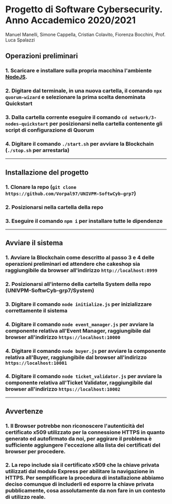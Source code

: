 # Progetto di Software Cybersecurity. Anno Accademico 2020/2021
Manuel Manelli, Simone Cappella, Cristian Colavito, Fiorenza Bocchini, Prof. Luca Spalazzi
## Operazioni preliminari
### 1. Scaricare e installare sulla propria macchina l'ambiente [NodeJS](https://nodejs.org/en/ "NodeJS").
### 2. Digitare dal terminale, in una nuova cartella, il comando `npx quorum-wizard` e selezionare la prima scelta denominata Quickstart
### 3. Dalla cartella corrente eseguire il comando `cd network/3-nodes-quickstart` per posizionarsi nella cartella contenente gli script di configurazione di Quorum
### 4. Digitare il comando `./start.sh` per avviare la Blockchain (`./stop.sh` per arrestarla)

------------

## Installazione del progetto
### 1. Clonare la repo (`git clone https://github.com/Vorpal97/UNIVPM-SoftwCyb-grp7`)
### 2. Posizionarsi nella cartella della repo
### 3. Eseguire il comando `npm i` per installare tutte le dipendenze

------------

## Avviare il sistema
### 1. Avviare la Blockchain come descritto al passo 3 e 4 delle operazioni preliminari ed attendere che cakeshop sia raggiungibile da browser all'indirizzo `http://localhost:8999`
### 2. Posizionarsi all'interno della cartella System della repo (UNIVPM-SoftwCyb-grp7/System)
### 3. Digitare il comando `node initialize.js` per inizializzare correttamente il sistema
### 4. Digitare il comando `node event_manager.js` per avviare la componente relativa all'Event Manager, raggiungibile dal browser all'indirizzo `https://localhost:10000`
### 4. Digitare il comando `node buyer.js` per avviare la componente relativa all'Buyer, raggiungibile dal browser all'indirizzo `https://localhost:10001`
### 4. Digitare il comando `node ticket_validator.js` per avviare la componente relativa all'Ticket Validator, raggiungibile dal browser all'indirizzo `https://localhost:10002`

------------

## Avvertenze
### 1. Il Browser potrebbe non riconoscere l'autenticità del certificato x509 utilizzato per la connessione HTTPS in quanto generato ed autofirmato da noi, per aggirare il problema è sufficiente aggiungere l'eccezione alla lista dei certificati del browser per procedere.
### 2. La repo include sia il certificato x509 che la chiave privata utilizzati dal modulo Express per abilitare la navigazione in HTTPS. Per semplificare la procedura di installazione abbiamo deciso comunque di includerli ed esporre la chiave privata pubblicamente, cosa assolutamente da non fare in un contesto di utilizzo reale.
